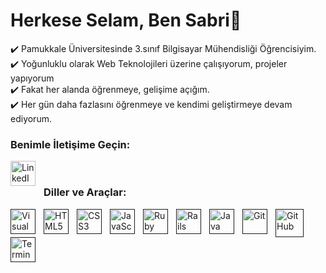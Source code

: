 
  
# Herkese Selam, Ben Sabri👋

:heavy_check_mark: Pamukkale Üniversitesinde 3.sınıf Bilgisayar Mühendisliği Öğrencisiyim.<br/>
:heavy_check_mark: Yoğunluklu olarak Web Teknolojileri üzerine çalışıyorum, projeler yapıyorum<br/>
:heavy_check_mark: Fakat her alanda öğrenmeye, gelişime açığım.<br/>
:heavy_check_mark: Her gün daha fazlasını öğrenmeye ve kendimi geliştirmeye devam ediyorum.<br/>

### Benimle İletişime Geçin:

[<img align="left" alt="LinkedIn" width="40px" src="https://cdn-icons-png.flaticon.com/512/174/174857.png" style="padding-right:10px;" />](https://www.linkedin.com/in/sabri-%C3%A7akir-aa1985212)

<br/>

### Diller ve Araçlar:


[<img align="left" alt="Visual Studio Code" width="40px"  src="https://cdn.jsdelivr.net/gh/devicons/devicon/icons/vscode/vscode-original.svg" style="padding-right:10px;" />]()
[<img align="left" alt="HTML5" width="40px"  src="https://cdn.jsdelivr.net/gh/devicons/devicon/icons/html5/html5-original.svg" style="padding-right:10px;" />]()
[<img align="left" alt="CSS3" width="40px" src="https://cdn.jsdelivr.net/gh/devicons/devicon/icons/css3/css3-original.svg" style="padding-right:10px;" />]()
[<img align="left" alt="JavaScript" width="40px" src="https://cdn.jsdelivr.net/gh/devicons/devicon/icons/javascript/javascript-original.svg" style="padding-right:10px;" />]()
[<img align="left" alt="Ruby" width="40px" src="https://upload.wikimedia.org/wikipedia/commons/thumb/7/73/Ruby_logo.svg/1200px-Ruby_logo.svg.png" style="padding-right:10px;" />]()
[<img align="left" alt="Rails" width="40px" src="https://pbs.twimg.com/media/CZGHPChUAAA3jqE.png:large" style="padding-right:10px;" />]()
[<img align="left" alt="Java" width="40px"  src="https://cdn.freebiesupply.com/logos/large/2x/java-1-logo-svg-vector.svg" style="padding-right:10px;" />]()
[<img align="left" alt="Git" width="40px"  src="https://miro.medium.com/max/398/1*yjzfPF88FVJiMGsYv5ob3Q.png" style="padding-right:10px;" />]()
[<img align="left" alt="GitHub" width="45px"  height="45px" src="https://icones.pro/wp-content/uploads/2021/06/icone-github-bleu.png" style="padding-right:10px;" />]()
[<img align="left" alt="Terminal" width="40px" height="40px" src="https://upload.wikimedia.org/wikipedia/commons/thumb/5/51/Windows_Terminal_logo.svg/2560px-Windows_Terminal_logo.svg.png" style="padding-right:10px;" />]()

<br/>


